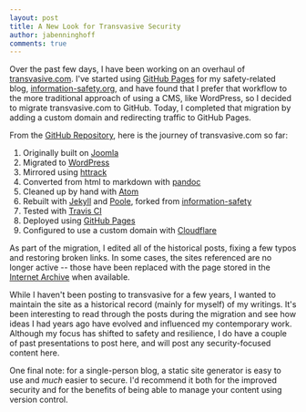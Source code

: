 ```yaml
---
layout: post
title: A New Look for Transvasive Security
author: jabenninghoff
comments: true
---
```

Over the past few days, I have been working on an overhaul of [transvasive.com](/). I've started using [GitHub Pages](https://pages.github.com) for my safety-related blog, [information-safety.org](https://www.information-safety.org/), and have found that I prefer that workflow to the more traditional approach of using a CMS, like WordPress, so I decided to migrate transvasive.com to GitHub. Today, I completed that migration by adding a custom domain and redirecting traffic to GitHub Pages.

From the [GitHub Repository](https://github.com/transvasive/transvasive.github.io), here is the journey of  transvasive.com so far:

1. Originally built on [Joomla](https://www.joomla.org)
1. Migrated to [WordPress](https://wordpress.org)
1. Mirrored using [httrack](https://www.httrack.com)
1. Converted from html to markdown with [pandoc](https://pandoc.org)
1. Cleaned up by hand with [Atom](https://atom.io)
1. Rebuilt with [Jekyll](https://jekyllrb.com) and [Poole](http://getpoole.com), forked from [information-safety](https://github.com/information-safety/information-safety.github.io)
1. Tested with [Travis CI](https://travis-ci.com)
1. Deployed using [GitHub Pages](https://pages.github.com)
1. Configured to use a custom domain with [Cloudflare](https://www.cloudflare.com)

As part of the migration, I edited all of the historical posts, fixing a few typos and restoring broken links. In some cases, the sites referenced are no longer active -- those have been replaced with the page stored in the [Internet Archive](https://archive.org) when available.

While I haven't been posting to transvasive for a few years, I wanted to maintain the site as a historical record (mainly for myself) of my writings. It's been interesting to read through the posts during the migration and see how ideas I had years ago have evolved and influenced my contemporary work. Although my focus has shifted to safety and resilience, I do have a couple of past presentations to post here, and will post any security-focused content here.

One final note: for a single-person blog, a static site generator is easy to use and *much* easier to secure. I'd recommend it both for the improved security and for the benefits of being able to manage your content using version control.
